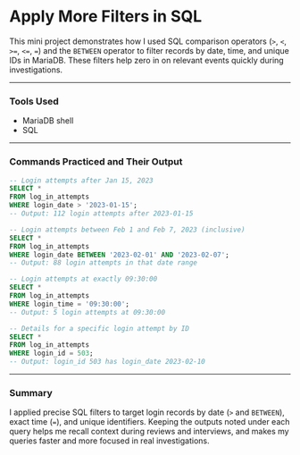 # Apply More Filters in SQL

This mini project demonstrates how I used SQL comparison operators (`>`, `<`, `>=`, `<=`, `=`) and the `BETWEEN` operator to filter records by date, time, and unique IDs in MariaDB. These filters help zero in on relevant events quickly during investigations.

---

### Tools Used
- MariaDB shell
- SQL

---

### Commands Practiced and Their Output
```sql
-- Login attempts after Jan 15, 2023
SELECT *
FROM log_in_attempts
WHERE login_date > '2023-01-15';
-- Output: 112 login attempts after 2023-01-15

-- Login attempts between Feb 1 and Feb 7, 2023 (inclusive)
SELECT *
FROM log_in_attempts
WHERE login_date BETWEEN '2023-02-01' AND '2023-02-07';
-- Output: 88 login attempts in that date range

-- Login attempts at exactly 09:30:00
SELECT *
FROM log_in_attempts
WHERE login_time = '09:30:00';
-- Output: 5 login attempts at 09:30:00

-- Details for a specific login attempt by ID
SELECT *
FROM log_in_attempts
WHERE login_id = 503;
-- Output: login_id 503 has login_date 2023-02-10
```

---

### Summary
I applied precise SQL filters to target login records by date (`>` and `BETWEEN`), exact time (`=`), and unique identifiers. Keeping the outputs noted under each query helps me recall context during reviews and interviews, and makes my queries faster and more focused in real investigations.

